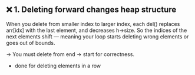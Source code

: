 ## ❌ 1. Deleting forward changes heap structure

When you delete from smaller index to larger index, each del() replaces arr[idx] with the last element, and decreases h->size.
So the indices of the next elements shift — meaning your loop starts deleting wrong elements or goes out of bounds.

→ You must delete from end → start for correctness.
- done for deleting elements in a  row
  
